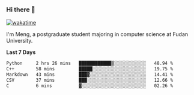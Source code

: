 ### Hi there 👋

[![wakatime](https://wakatime.com/badge/user/8906da98-c623-4aff-ac00-99cb42e09b38.svg)](https://wakatime.com/@8906da98-c623-4aff-ac00-99cb42e09b38)

I'm Meng, a postgraduate student majoring in computer science at Fudan University.

<!--
- 🔭 I’m currently working on ANNS on vector data (struggling...)
- 🤔 I’m looking for help with graph-based approximate nearest neighbor search
- 💬 Ask me about any project listed on my repositories
- ⚡ Fun fact: loving ancient poetry
-->


**Last 7 Days**
<!--START_SECTION:waka-->

```txt
Python     2 hrs 26 mins   ████████████▒░░░░░░░░░░░░   48.94 %
C++        58 mins         █████░░░░░░░░░░░░░░░░░░░░   19.75 %
Markdown   43 mins         ███▓░░░░░░░░░░░░░░░░░░░░░   14.41 %
CSV        37 mins         ███░░░░░░░░░░░░░░░░░░░░░░   12.66 %
C          6 mins          ▓░░░░░░░░░░░░░░░░░░░░░░░░   02.26 %
```

<!--END_SECTION:waka-->

<!--![Anurag's GitHub stats](https://github-readme-stats.vercel.app/api?username=matchyc&count_private=true&show_icons=true&theme=vue)-->

<!--[![Top Langs](https://github-readme-stats.vercel.app/api/top-langs/?username=matchyc&langs_count=4&&hide=perl,raku,html,javascript,shell,roff,prolog)](https://github.com/anuraghazra/github-readme-stats)-->


